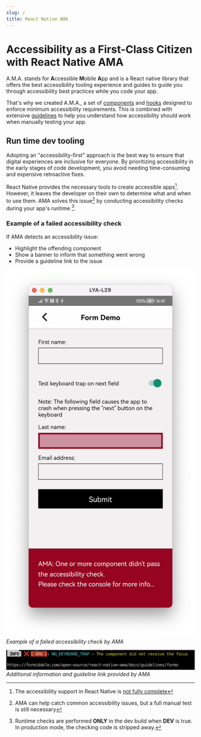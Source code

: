 ```yaml
---
slug: /
title: React Native AMA
---
```


# Accessibility as a First-Class Citizen with React Native AMA

A.M.A. stands for **A**ccessible **M**obile **A**pp and is a React native library that offers the best accessibility tooling experience and guides to guide you through accessibility best practices while you code your app.

That's why we created A.M.A., a set of [components](https://formidable.com/open-source/react-native-ama/components/) and
[hooks](https://formidable.com/open-source/react-native-ama/components/) designed to enforce minimum accessibility requirements.
This is combined with extensive [guidelines](https://formidable.com/open-source/react-native-ama/guidelines/) to help you understand how accessibility should work when manually testing your app.

## Run time dev tooling

Adopting an "accessibility-first" approach is the best way to ensure that digital experiences are inclusive for everyone. By prioritizing accessibility in the early stages of code development, you avoid needing time-consuming and expensive retroactive fixes.

React Native provides the necessary tools to create accessible apps[^1]. However, it leaves the developer on their own to determine what and when to use them. AMA solves this issue[^2] by conducting accessibility checks during your app's runtime [^3].

### Example of a failed accessibility check

If AMA detects an accessibility issue:

- Highlight the offending component
- Show a banner to inform that something went wrong
- Provide a guideline link to the issue

![Example of a failed accessibility check by AMA](https://github.com/FormidableLabs/react-native-ama/blob/main/docs/ama-demo.png?raw=true)
_Example of a failed accessibility check by AMA_

![Additional information and guideline link provided by AMA](https://github.com/FormidableLabs/react-native-ama/blob/main/docs/ama-console-error.png?raw=true)
_Additional information and guideline link provided by AMA_

[^1]: The accessibility support in React Native is [not fully complete](https://github.com/facebook/react-native/projects/15)
[^2]: AMA can help catch common accessibility issues, but a full manual test is still necessary
[^3]: Runtime checks are performed **ONLY** in the dev build when **DEV** is true. In production mode, the checking code is stripped away.
